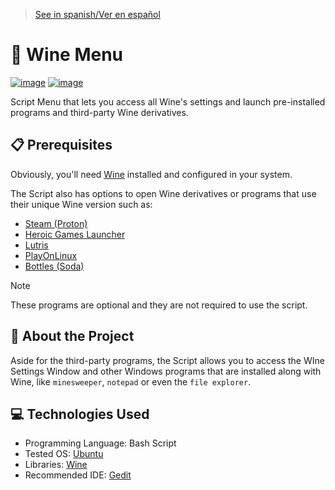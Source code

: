 > [See in spanish/Ver en español](https://github.com/LuisMiSanVe/WineMenu/blob/main/README.es.md)
# 🍷 Wine Menu
[![image](https://img.shields.io/badge/Shell_Script-121011?style=for-the-badge&logo=gnu-bash&logoColor=white)]()
[![image](https://img.shields.io/badge/Ubuntu-E95420?style=for-the-badge&logo=ubuntu&logoColor=white)](https://ubuntu.com/)

Script Menu that lets you access all Wine's settings and launch pre-installed programs and third-party Wine derivatives.

## 📋 Prerequisites
Obviously, you'll need [Wine](https://www.winehq.org/) installed and configured in your system.

The Script also has options to open Wine derivatives or programs that use their unique Wine version such as:
- [Steam (Proton)](https://github.com/ValveSoftware/Proton)
- [Heroic Games Launcher](https://heroicgameslauncher.com/)
- [Lutris](https://lutris.net/)
- [PlayOnLinux](https://www.playonlinux.com/)
- [Bottles (Soda)](https://usebottles.com/)

> [!NOTE]
> These programs are optional and they are not required to use the script.

## 📖 About the Project
Aside for the third-party programs, the Script allows you to access the WIne Settings Window and other Windows programs that are installed along with Wine, like `minesweeper`, `notepad` or even the `file explorer`.

## 💻 Technologies Used
- Programming Language: Bash Script
- Tested OS: [Ubuntu](https://ubuntu.com/)
- Libraries: [Wine](https://www.winehq.org/)
- Recommended IDE: [Gedit](https://help.gnome.org/users/gedit/stable/gedit-quickstart.html.en)
